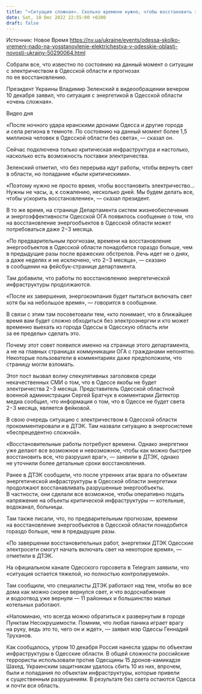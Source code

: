 ```yaml
---
title: "«Ситуация сложная». Сколько времени нужно, чтобы восстановить электричество в Одесской области — прогнозы властей"
date: Sat, 10 Dec 2022 22:55:00 +0200
draft: false
---
```

Источник: Новое Время https://nv.ua/ukraine/events/odessa-skolko-vremeni-nado-na-vosstanovlenie-elektrichestva-v-odesskie-oblasti-novosti-ukrainy-50290064.html


Собрали все, что известно по состоянию на данный момент о ситуации с электричеством в Одесской области и прогнозах по ее восстановлению.

Президент Украины Владимир Зеленский в видеообращении вечером 10 декабря заявил, что ситуация с энергетикой в Одесской области «очень сложная».

 Видео дня   

«После ночного удара иранскими дронами Одесса и другие города и села региона в темноте. По состоянию на данный момент более 1,5 миллиона человек в Одесской области без света», — сказал он.

Сейчас подключена только критическая инфраструктура и настолько, насколько есть возможность поставки электричества.

Зеленский отметил, что без перерыва идут работы, чтобы вернуть свет в области, но попадание «были критическими».

«Поэтому нужно не просто время, чтобы восстановить электричество… Нужны не часы, а, к сожалению, несколько дней. Мы будем делать все, чтобы ускорить восстановление», — сказал президент.

В то же время, на странице Департамента систем жизнеобеспечения и энергоэффективности Одесской ОГА появилось сообщение о том, что на восстановление энергообъектов в Одесской области может потребоваться даже 2−3 месяца.

«По предварительным прогнозам, времени на восстановление энергообъектов в Одесской области понадобится гораздо больше, чем в предыдущие разы после вражеских обстрелов. Речь идет не о днях, а даже неделях и не исключено, что 2−3 месяца», — сказано в сообщении на фейсбук-странице департамента.

Там добавили, что работы по восстановлению энергетической инфраструктуры продолжаются.

«После их завершения, энергокомпания будет пытаться включать свет хотя бы на небольшое время», — говорится в сообщении.

В связи с этим там посоветовали тем, «кто понимает, что в ближайшее время вам будет сложно обходиться без электроэнергии и кто может временно выехать из города Одессы в Одесскую область или за ее пределы» сделать это.

Почему этот совет появился именно на странице этого департамента, а не на главных страницах коммуникации ОГА с гражданами непонятно. Некоторые пользователи в комментариях даже предположили, что страницу могли взломать.

Этот пост вызвал волну спекулятивных заголовков среди некачественных СМИ о том, что в Одессе якобы не будет электричества 2−3 месяца. Представитель Одесской областной военной администрации Сергей Братчук в комментарии Детектор медиа сообщил, что информация о том, что в Одессе не будет света 2−3 месяца, является фейковой.

В свою очередь ситуацию с электричеством в Одесской области прокомментировали и в ДТЭК. Там назвали ситуацию в энергосистеме «беспрецедентно сложной».

«Восстановительные работы потребуют времени. Однако энергетики уже делают все возможное и невозможное, чтобы как можно быстрее восстановить все, что разрушил враг», — заявили в ДТЭК, однако не уточнили более детальные сроки восстановления.

Ранее в ДТЭК сообщили, что после утренних атак врага по объектам энергетической инфраструктуры в Одесской области энергетики продолжают восстанавливать разрушенные энергообъекты. В частности, они сделали все возможное, чтобы оперативно подать напряжение на объекты критической инфраструктуры — котельные, водоканал, больницы.

Там также писали, что, по предварительным прогнозам, времени на восстановление энергообъектов в Одесской области понадобится гораздо больше, чем в предыдущие разы.

«По завершении восстановительных работ, энергетики ДТЭК Одесские электросети смогут начать включать свет на некоторое время», — отметили в ДТЭК.

На официальном канале Одесского горсовета в Telegram заявили, что «ситуация остается тяжелой, но полностью контролируемой».

Там сообщили, что специалисты ДТЭК работают над тем, чтобы во все дома как можно скорее вернулся свет, и что водоснабжение и водоотвод уже вернули — 11 районных и большинство малых котельных работают.

«Напоминаю, что всегда можно обратиться к развернутым в городе Пунктам Несокрушимости. Помним, что любая паника играет врагу на руку, ведь это то, чего он и ждет», — заявил мэр Одессы Геннадий Труханов.

Как сообщалось, утром 10 декабря Россия нанесла удары по объектам инфраструктуры в Одесские области. В общей сложности российские террористы использовали против Одесщины 15 дронов-камикадзе Шахед. Украинским защитникам удалось сбить 10 из них, впрочем, были и попадания по объектам инфраструктуры, которые привели к существенным разрушениям. В результате без света остаются Одесса и почти вся область.
